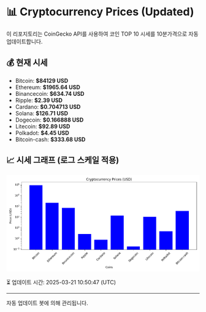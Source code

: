 
# 📊 Cryptocurrency Prices (Updated)

이 리포지토리는 CoinGecko API를 사용하여 코인 TOP 10 시세를 10분가격으로 자동 업데이트합니다.

## 💰 현재 시세
- Bitcoin: **$84129 USD**
- Ethereum: **$1965.64 USD**
- Binancecoin: **$634.74 USD**
- Ripple: **$2.39 USD**
- Cardano: **$0.704713 USD**
- Solana: **$126.71 USD**
- Dogecoin: **$0.166888 USD**
- Litecoin: **$92.89 USD**
- Polkadot: **$4.45 USD**
- Bitcoin-cash: **$333.68 USD**

## 📈 시세 그래프 (로그 스케일 적용)
![Crypto Prices](crypto_prices.png)

⏳ 업데이트 시간: 2025-03-21 10:50:47 (UTC)

---
자동 업데이트 봇에 의해 관리됩니다.
